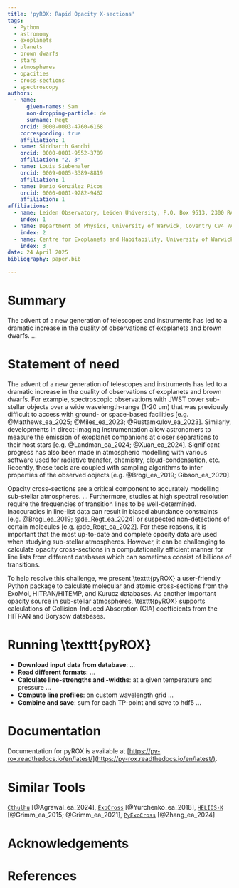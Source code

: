 ```yaml
---
title: 'pyROX: Rapid Opacity X-sections'
tags:
  - Python
  - astronomy
  - exoplanets
  - planets
  - brown dwarfs
  - stars
  - atmospheres
  - opacities
  - cross-sections
  - spectroscopy
authors:
  - name:
      given-names: Sam
      non-dropping-particle: de
      surname: Regt
    orcid: 0000-0003-4760-6168
    corresponding: true
    affiliation: 1
  - name: Siddharth Gandhi
    orcid: 0000-0001-9552-3709
    affiliation: "2, 3"
  - name: Louis Siebenaler
    orcid: 0009-0005-3389-8819
    affiliation: 1
  - name: Darío González Picos
    orcid: 0000-0001-9282-9462
    affiliation: 1
affiliations:
  - name: Leiden Observatory, Leiden University, P.O. Box 9513, 2300 RA, Leiden, The Netherlands
    index: 1
  - name: Department of Physics, University of Warwick, Coventry CV4 7AL, UK
    index: 2
  - name: Centre for Exoplanets and Habitability, University of Warwick, Gibbet Hill Road, Coventry CV4 7AL, UK
    index: 3
date: 24 April 2025
bibliography: paper.bib

---
```


# Summary
The advent of a new generation of telescopes and instruments has led to a dramatic increase in the quality of observations of exoplanets and brown dwarfs. 
...
<!-- 

 -->

# Statement of need
The advent of a new generation of telescopes and instruments has led to a dramatic increase in the quality of observations of exoplanets and brown dwarfs. For example, spectroscopic observations with JWST cover sub-stellar objects over a wide wavelength-range (1-20 um) that was previously difficult to access with ground- or space-based facilities [e.g. @Matthews_ea_2025; @Miles_ea_2023; @Rustamkulov_ea_2023]. Similarly, developments in direct-imaging instrumentation allow astronomers to measure the emission of exoplanet companions at closer separations to their host stars [e.g. @Landman_ea_2024; @Xuan_ea_2024]. Significant progress has also been made in atmospheric modelling with various software used for radiative transfer, chemistry, cloud-condensation, etc. Recently, these tools are coupled with sampling algorithms to infer properties of the observed objects [e.g. @Brogi_ea_2019; Gibson_ea_2020]. 

Opacity cross-sections are a critical component to accurately modelling sub-stellar atmospheres. ... <!-- Energy transport --> Furthermore, studies at high spectral resolution require the frequencies of transition lines to be well-determined. Inaccuracies in line-list data can result in biased abundance constraints [e.g. @Brogi_ea_2019; @de_Regt_ea_2024] or suspected non-detections of certain molecules [e.g. @de_Regt_ea_2022]. For these reasons, it is important that the most up-to-date and complete opacity data are used when studying sub-stellar atmospheres. However, it can be challenging to calculate opacity cross-sections in a computationally efficient manner for line lists from different databases which can sometimes consist of billions of transitions. 

To help resolve this challenge, we present \texttt{pyROX} a user-friendly Python package to calculate molecular and atomic cross-sections from the ExoMol, HITRAN/HITEMP, and Kurucz databases. As another important opacity source in sub-stellar atmospheres, \texttt{pyROX} supports calculations of Collision-Induced Absorption (CIA) coefficients from the HITRAN and Borysow databases. <!-- Comparison with existing codes -->

# Running \texttt{pyROX}

- **Download input data from database**: ...
- **Read different formats**: ...
- **Calculate line-strengths and -widths**: at a given temperature and pressure ...
- **Compute line profiles**: on custom wavelength grid ...
- **Combine and save**: sum for each TP-point and save to hdf5 ...

<!-- 
# Future developments 
VALD?
Output conversions to other radiative transfer codes (besides pRT)?
We welcome suggestions...
-->

<!-- 
# Citations
...
 -->

# Documentation
Documentation for pyROX is available at [https://py-rox.readthedocs.io/en/latest/](https://py-rox.readthedocs.io/en/latest/).

# Similar Tools
[`Cthulhu`](https://github.com/MartianColonist/Cthulhu) [@Agrawal_ea_2024], 
[`ExoCross`](https://github.com/Trovemaster/exocross) [@Yurchenko_ea_2018], 
[`HELIOS-K`](https://github.com/exoclime/HELIOS-K) [@Grimm_ea_2015; @Grimm_ea_2021], 
[`PyExoCross`](https://github.com/Beryl-Jingxin/PyExoCross) [@Zhang_ea_2024]

# Acknowledgements

# References

<!-- Summary: Has a clear description of the high-level functionality and purpose of the software for a diverse, non-specialist audience been provided? -->
<!-- A statement of need: Does the paper have a section titled ‘Statement of need’ that clearly states what problems the software is designed to solve, who the target audience is, and its relation to other work? -->
<!-- State of the field: Do the authors describe how this software compares to other commonly-used packages? -->
<!-- Mention (if applicable) a representative set of past or ongoing research projects using the software and recent scholarly publications enabled by it. -->
